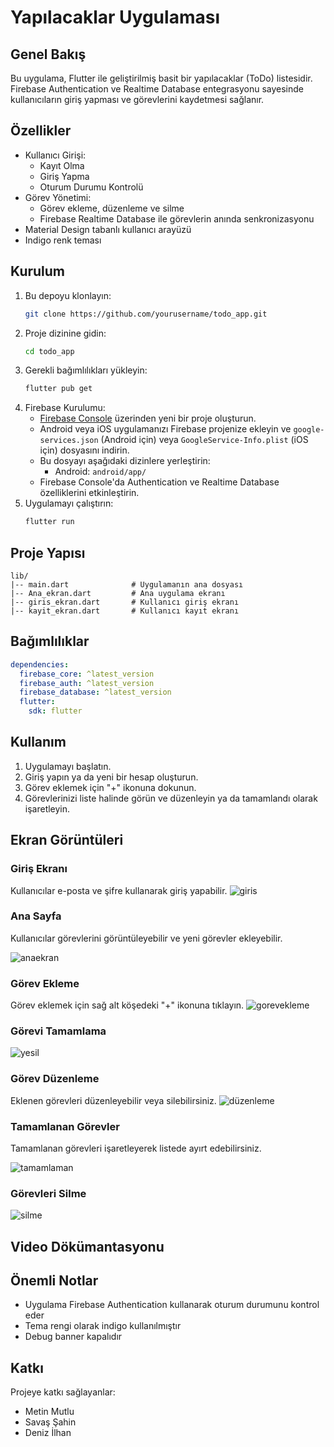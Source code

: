 # Yapılacaklar Uygulaması

## Genel Bakış
Bu uygulama, Flutter ile geliştirilmiş basit bir yapılacaklar (ToDo) listesidir. Firebase Authentication ve Realtime Database entegrasyonu sayesinde kullanıcıların giriş yapması ve görevlerini kaydetmesi sağlanır.

## Özellikler
- Kullanıcı Girişi:
  - Kayıt Olma
  - Giriş Yapma
  - Oturum Durumu Kontrolü
- Görev Yönetimi:
  - Görev ekleme, düzenleme ve silme
  - Firebase Realtime Database ile görevlerin anında senkronizasyonu
- Material Design tabanlı kullanıcı arayüzü
- Indigo renk teması

## Kurulum
1. Bu depoyu klonlayın:
   ```bash
   git clone https://github.com/yourusername/todo_app.git
   ```
2. Proje dizinine gidin:
   ```bash
   cd todo_app
   ```
3. Gerekli bağımlılıkları yükleyin:
   ```bash
   flutter pub get
   ```
4. Firebase Kurulumu:
   - [Firebase Console](https://console.firebase.google.com/) üzerinden yeni bir proje oluşturun.
   - Android veya iOS uygulamanızı Firebase projenize ekleyin ve `google-services.json` (Android için) veya `GoogleService-Info.plist` (iOS için) dosyasını indirin.
   - Bu dosyayı aşağıdaki dizinlere yerleştirin:
     - Android: `android/app/`
   - Firebase Console'da Authentication ve Realtime Database özelliklerini etkinleştirin.
5. Uygulamayı çalıştırın:
   ```bash
   flutter run
   ```

## Proje Yapısı
```
lib/
|-- main.dart              # Uygulamanın ana dosyası
|-- Ana_ekran.dart         # Ana uygulama ekranı
|-- giris_ekran.dart       # Kullanıcı giriş ekranı
|-- kayit_ekran.dart       # Kullanıcı kayıt ekranı
```

## Bağımlılıklar
```yaml
dependencies:
  firebase_core: ^latest_version
  firebase_auth: ^latest_version
  firebase_database: ^latest_version
  flutter:
    sdk: flutter
```
## Kullanım
1. Uygulamayı başlatın.
2. Giriş yapın ya da yeni bir hesap oluşturun.
3. Görev eklemek için "+" ikonuna dokunun.
4. Görevlerinizi liste halinde görün ve düzenleyin ya da tamamlandı olarak işaretleyin.

## Ekran Görüntüleri

### Giriş Ekranı
Kullanıcılar e-posta ve şifre kullanarak giriş yapabilir.
![giris](https://github.com/user-attachments/assets/e3646f9d-1957-44e7-bf5a-ca5ed019aced)

### Ana Sayfa
Kullanıcılar görevlerini görüntüleyebilir ve yeni görevler ekleyebilir.

![anaekran](https://github.com/user-attachments/assets/d03239a6-13a1-4335-9726-73e9431beac9)

### Görev Ekleme
Görev eklemek için sağ alt köşedeki "+" ikonuna tıklayın.
![gorevekleme](https://github.com/user-attachments/assets/78448488-172a-49e8-a0dc-e0db8e4cc98a)

### Görevi Tamamlama
![yesil](https://github.com/user-attachments/assets/89e81a1a-e1a8-4a57-92b8-85c3ccf00c6b)

### Görev Düzenleme
Eklenen görevleri düzenleyebilir veya silebilirsiniz.
 ![düzenleme](https://github.com/user-attachments/assets/f65c33b5-528e-40a9-9d0d-5a6e4e143bea)

### Tamamlanan Görevler
Tamamlanan görevleri işaretleyerek listede ayırt edebilirsiniz.

![tamamlaman](https://github.com/user-attachments/assets/fbe34b70-38b8-42bb-848e-a8dc9e1816ac)

### Görevleri Silme
![silme](https://github.com/user-attachments/assets/766dfcd8-ce45-4362-9f38-7a156470372b)


## Video Dökümantasyonu
## Önemli Notlar
- Uygulama Firebase Authentication kullanarak oturum durumunu kontrol eder
- Tema rengi olarak indigo kullanılmıştır
- Debug banner kapalıdır

## Katkı
Projeye katkı sağlayanlar:
- Metin Mutlu
- Savaş Şahin 
- Deniz İlhan

